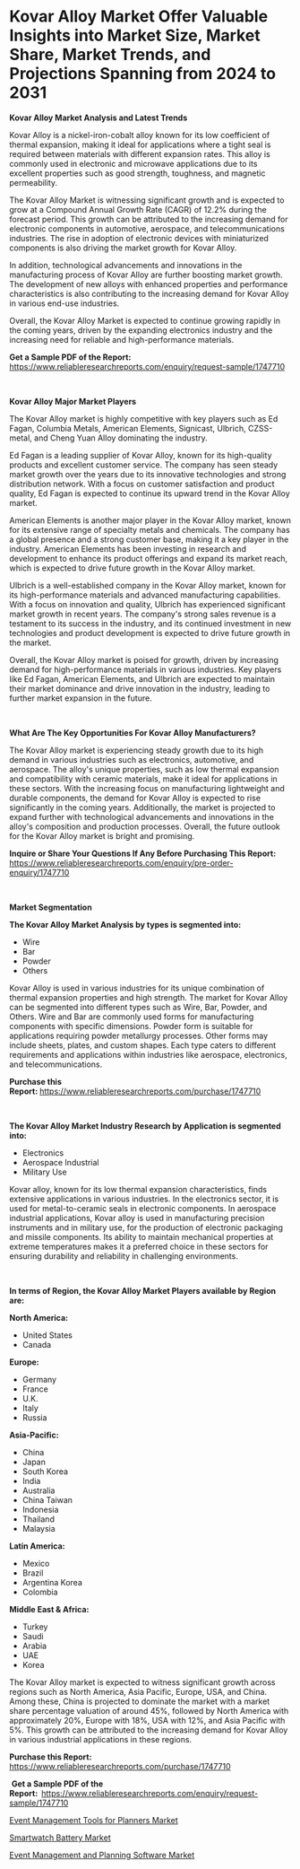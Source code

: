 <p><h1>Kovar Alloy Market Offer Valuable Insights into Market Size, Market Share, Market Trends, and Projections Spanning from 2024 to 2031</h1></p><p><strong>Kovar Alloy Market Analysis and Latest Trends</strong></p>
<p><p>Kovar Alloy is a nickel-iron-cobalt alloy known for its low coefficient of thermal expansion, making it ideal for applications where a tight seal is required between materials with different expansion rates. This alloy is commonly used in electronic and microwave applications due to its excellent properties such as good strength, toughness, and magnetic permeability.</p><p>The Kovar Alloy Market is witnessing significant growth and is expected to grow at a Compound Annual Growth Rate (CAGR) of 12.2% during the forecast period. This growth can be attributed to the increasing demand for electronic components in automotive, aerospace, and telecommunications industries. The rise in adoption of electronic devices with miniaturized components is also driving the market growth for Kovar Alloy.</p><p>In addition, technological advancements and innovations in the manufacturing process of Kovar Alloy are further boosting market growth. The development of new alloys with enhanced properties and performance characteristics is also contributing to the increasing demand for Kovar Alloy in various end-use industries.</p><p>Overall, the Kovar Alloy Market is expected to continue growing rapidly in the coming years, driven by the expanding electronics industry and the increasing need for reliable and high-performance materials.</p></p>
<p><strong>Get a Sample PDF of the Report:&nbsp;</strong> <a href="https://www.reliableresearchreports.com/enquiry/request-sample/1747710">https://www.reliableresearchreports.com/enquiry/request-sample/1747710</a></p>
<p>&nbsp;</p>
<p><strong>Kovar Alloy Major Market Players</strong></p>
<p><p>The Kovar Alloy market is highly competitive with key players such as Ed Fagan, Columbia Metals, American Elements, Signicast, Ulbrich, CZSS-metal, and Cheng Yuan Alloy dominating the industry. </p><p>Ed Fagan is a leading supplier of Kovar Alloy, known for its high-quality products and excellent customer service. The company has seen steady market growth over the years due to its innovative technologies and strong distribution network. With a focus on customer satisfaction and product quality, Ed Fagan is expected to continue its upward trend in the Kovar Alloy market.</p><p>American Elements is another major player in the Kovar Alloy market, known for its extensive range of specialty metals and chemicals. The company has a global presence and a strong customer base, making it a key player in the industry. American Elements has been investing in research and development to enhance its product offerings and expand its market reach, which is expected to drive future growth in the Kovar Alloy market.</p><p>Ulbrich is a well-established company in the Kovar Alloy market, known for its high-performance materials and advanced manufacturing capabilities. With a focus on innovation and quality, Ulbrich has experienced significant market growth in recent years. The company's strong sales revenue is a testament to its success in the industry, and its continued investment in new technologies and product development is expected to drive future growth in the market.</p><p>Overall, the Kovar Alloy market is poised for growth, driven by increasing demand for high-performance materials in various industries. Key players like Ed Fagan, American Elements, and Ulbrich are expected to maintain their market dominance and drive innovation in the industry, leading to further market expansion in the future.</p></p>
<p>&nbsp;</p>
<p><strong>What Are The Key Opportunities For Kovar Alloy Manufacturers?</strong></p>
<p><p>The Kovar Alloy market is experiencing steady growth due to its high demand in various industries such as electronics, automotive, and aerospace. The alloy's unique properties, such as low thermal expansion and compatibility with ceramic materials, make it ideal for applications in these sectors. With the increasing focus on manufacturing lightweight and durable components, the demand for Kovar Alloy is expected to rise significantly in the coming years. Additionally, the market is projected to expand further with technological advancements and innovations in the alloy's composition and production processes. Overall, the future outlook for the Kovar Alloy market is bright and promising.</p></p>
<p><strong>Inquire or Share Your Questions If Any Before Purchasing This Report:</strong> <a href="https://www.reliableresearchreports.com/enquiry/pre-order-enquiry/1747710">https://www.reliableresearchreports.com/enquiry/pre-order-enquiry/1747710</a></p>
<p>&nbsp;</p>
<p><strong>Market Segmentation</strong></p>
<p><strong>The Kovar Alloy Market Analysis by types is segmented into:</strong></p>
<p><ul><li>Wire</li><li>Bar</li><li>Powder</li><li>Others</li></ul></p>
<p><p>Kovar Alloy is used in various industries for its unique combination of thermal expansion properties and high strength. The market for Kovar Alloy can be segmented into different types such as Wire, Bar, Powder, and Others. Wire and Bar are commonly used forms for manufacturing components with specific dimensions. Powder form is suitable for applications requiring powder metallurgy processes. Other forms may include sheets, plates, and custom shapes. Each type caters to different requirements and applications within industries like aerospace, electronics, and telecommunications.</p></p>
<p><strong>Purchase this Report:&nbsp;</strong><a href="https://www.reliableresearchreports.com/purchase/1747710">https://www.reliableresearchreports.com/purchase/1747710</a></p>
<p>&nbsp;</p>
<p><strong>The Kovar Alloy Market Industry Research by Application is segmented into:</strong></p>
<p><ul><li>Electronics</li><li>Aerospace Industrial</li><li>Military Use</li></ul></p>
<p><p>Kovar alloy, known for its low thermal expansion characteristics, finds extensive applications in various industries. In the electronics sector, it is used for metal-to-ceramic seals in electronic components. In aerospace industrial applications, Kovar alloy is used in manufacturing precision instruments and in military use, for the production of electronic packaging and missile components. Its ability to maintain mechanical properties at extreme temperatures makes it a preferred choice in these sectors for ensuring durability and reliability in challenging environments.</p></p>
<p>&nbsp;</p>
<p><strong>In terms of Region, the Kovar Alloy Market Players available by Region are:</strong></p>
<p>
    <p> <strong> North America: </strong>
        <ul>
            <li>United States</li>
            <li>Canada</li>
        </ul>
        </p> 
    <p> <strong> Europe: </strong>
        <ul>
            <li>Germany</li>
            <li>France</li>
            <li>U.K.</li>
            <li>Italy</li>
            <li>Russia</li>
        </ul>
        </p> 
    <p> <strong> Asia-Pacific: </strong>
        <ul>
            <li>China</li>
            <li>Japan</li>
            <li>South Korea</li>
            <li>India</li>
            <li>Australia</li>
            <li>China Taiwan</li>
            <li>Indonesia</li>
            <li>Thailand</li>
            <li>Malaysia</li>
        </ul>
        </p> 
    <p> <strong> Latin America: </strong>
        <ul>
            <li>Mexico</li>
            <li>Brazil</li>
            <li>Argentina Korea</li>
            <li>Colombia</li>
        </ul>
        </p> 
    <p> <strong> Middle East & Africa: </strong>
        <ul>
            <li>Turkey</li>
            <li>Saudi</li>
            <li>Arabia</li>
            <li>UAE</li>
            <li>Korea</li>
        </ul>
    </p>
    </p>
<p><p>The Kovar Alloy market is expected to witness significant growth across regions such as North America, Asia Pacific, Europe, USA, and China. Among these, China is projected to dominate the market with a market share percentage valuation of around 45%, followed by North America with approximately 20%, Europe with 18%, USA with 12%, and Asia Pacific with 5%. This growth can be attributed to the increasing demand for Kovar Alloy in various industrial applications in these regions.</p></p>
<p><strong>Purchase this Report: </strong><a href="https://www.reliableresearchreports.com/purchase/1747710">https://www.reliableresearchreports.com/purchase/1747710</a></p>
<p>&nbsp;<strong>Get a Sample PDF of the Report:&nbsp;&nbsp;</strong><a href="https://www.reliableresearchreports.com/enquiry/request-sample/1747710">https://www.reliableresearchreports.com/enquiry/request-sample/1747710</a></p>
<p><strong></strong></p>
<p><p><a href="https://view.publitas.com/reportprime-1/event-management-tools-for-planners-market-size-and-examines-its-market-scope-with-a-primary-focus-on-growth-opportunities-and-forecasted-trends-spanning-from-2023-to-2030/">Event Management Tools for Planners Market</a></p><p><a href="https://view.publitas.com/reportprime-1/smartwatch-battery-market-research-report-the-key-to-successful-business-strategy-forecasted-for-period-from-2023-2030/">Smartwatch Battery Market</a></p><p><a href="https://view.publitas.com/reportprime-1/event-management-and-planning-software-market-size-share-trends-analysis-report-by-material-by-type-by-end-user-by-region-and-segment-forecasts-2023-2030/">Event Management and Planning Software Market</a></p></p>